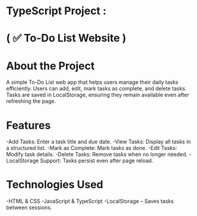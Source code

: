 # TypeScript Project :

# ( ✅ To-Do List Website ) 

# About the Project

A simple To-Do List web app that helps users manage their daily tasks efficiently. Users can add, edit, mark tasks as complete, and delete tasks. Tasks are saved in LocalStorage, ensuring they remain available even after refreshing the page.

#  Features
-Add Tasks: Enter a task title and due date.
-View Tasks: Display all tasks in a structured list.
-Mark as Complete: Mark tasks as done.
-Edit Tasks: Modify task details.
-Delete Tasks: Remove tasks when no longer needed.
-LocalStorage Support: Tasks persist even after page reload.

#  Technologies Used
-HTML & CSS 
-JavaScript & TypeScript 
-LocalStorage – Saves tasks between sessions.